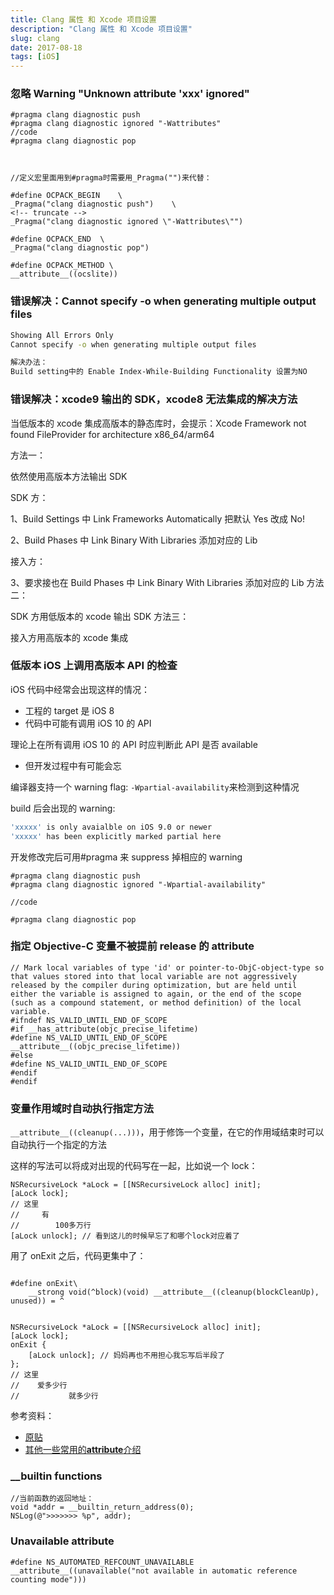 ```yaml
---
title: Clang 属性 和 Xcode 项目设置
description: "Clang 属性 和 Xcode 项目设置"
slug: clang
date: 2017-08-18
tags: [iOS]
---
```


### 忽略 Warning "Unknown attribute 'xxx' ignored"

```objc
#pragma clang diagnostic push
#pragma clang diagnostic ignored "-Wattributes"
//code
#pragma clang diagnostic pop



//定义宏里面用到#pragma时需要用_Pragma("")来代替：

#define OCPACK_BEGIN    \
_Pragma("clang diagnostic push")    \
<!-- truncate -->
_Pragma("clang diagnostic ignored \"-Wattributes\"")

#define OCPACK_END  \
_Pragma("clang diagnostic pop")

#define OCPACK_METHOD \
__attribute__((ocslite))
```

### 错误解决：Cannot specify -o when generating multiple output files

```sh
Showing All Errors Only
Cannot specify -o when generating multiple output files

解决办法：
Build setting中的 Enable Index-While-Building Functionality 设置为NO
```

### 错误解决：xcode9 输出的 SDK，xcode8 无法集成的解决方法

当低版本的 xcode 集成高版本的静态库时，会提示：Xcode Framework not found FileProvider for architecture x86_64/arm64

方法一：

依然使用高版本方法输出 SDK

SDK 方：

1、Build Settings 中 Link Frameworks Automatically 把默认 Yes 改成 No!

2、Build Phases 中 Link Binary With Libraries 添加对应的 Lib

接入方：

3、要求接也在 Build Phases 中 Link Binary With Libraries 添加对应的 Lib
方法二：

SDK 方用低版本的 xcode 输出 SDK
方法三：

接入方用高版本的 xcode 集成

### 低版本 iOS 上调用高版本 API 的检查

iOS 代码中经常会出现这样的情况：

- 工程的 target 是 iOS 8
- 代码中可能有调用 iOS 10 的 API

理论上在所有调用 iOS 10 的 API 时应判断此 API 是否 available

- 但开发过程中有可能会忘

编译器支持一个 warning flag: `-Wpartial-availability`来检测到这种情况

build 后会出现的 warning:

```sh
'xxxxx' is only avaialble on iOS 9.0 or newer
'xxxxx' has been explicitly marked partial here
```

开发修改完后可用#pragma 来 suppress 掉相应的 warning

```objc
#pragma clang diagnostic push
#pragma clang diagnostic ignored "-Wpartial-availability"

//code

#pragma clang diagnostic pop
```

### 指定 Objective-C 变量不被提前 release 的 attribute

```objc
// Mark local variables of type 'id' or pointer-to-ObjC-object-type so that values stored into that local variable are not aggressively released by the compiler during optimization, but are held until either the variable is assigned to again, or the end of the scope (such as a compound statement, or method definition) of the local variable.
#ifndef NS_VALID_UNTIL_END_OF_SCOPE
#if __has_attribute(objc_precise_lifetime)
#define NS_VALID_UNTIL_END_OF_SCOPE __attribute__((objc_precise_lifetime))
#else
#define NS_VALID_UNTIL_END_OF_SCOPE
#endif
#endif
```

### 变量作用域时自动执行指定方法

`__attribute__((cleanup(...)))`，用于修饰一个变量，在它的作用域结束时可以自动执行一个指定的方法

这样的写法可以将成对出现的代码写在一起，比如说一个 lock：

```objc
NSRecursiveLock *aLock = [[NSRecursiveLock alloc] init];
[aLock lock];
// 这里
//     有
//        100多万行
[aLock unlock]; // 看到这儿的时候早忘了和哪个lock对应着了
```

用了 onExit 之后，代码更集中了：

```objc

#define onExit\
    __strong void(^block)(void) __attribute__((cleanup(blockCleanUp), unused)) = ^


NSRecursiveLock *aLock = [[NSRecursiveLock alloc] init];
[aLock lock];
onExit {
    [aLock unlock]; // 妈妈再也不用担心我忘写后半段了
};
// 这里
//    爱多少行
//           就多少行
```

参考资料：

- [原贴](http://blog.sunnyxx.com/2014/09/15/objc-attribute-cleanup/)
- [其他一些常用的**attribute**介绍](https://nshipster.com/__attribute__/)

### \_\_builtin functions

```objc
//当前函数的返回地址：
void *addr = __builtin_return_address(0);
NSLog(@">>>>>>> %p", addr);

```

### Unavailable attribute

```objc
#define NS_AUTOMATED_REFCOUNT_UNAVAILABLE __attribute__((unavailable("not available in automatic reference counting mode")))
```
